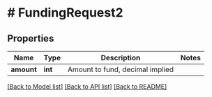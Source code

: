 # # FundingRequest2

## Properties

Name | Type | Description | Notes
------------ | ------------- | ------------- | -------------
**amount** | **int** | Amount to fund, decimal implied | 

[[Back to Model list]](../../README.md#documentation-for-models) [[Back to API list]](../../README.md#documentation-for-api-endpoints) [[Back to README]](../../README.md)


